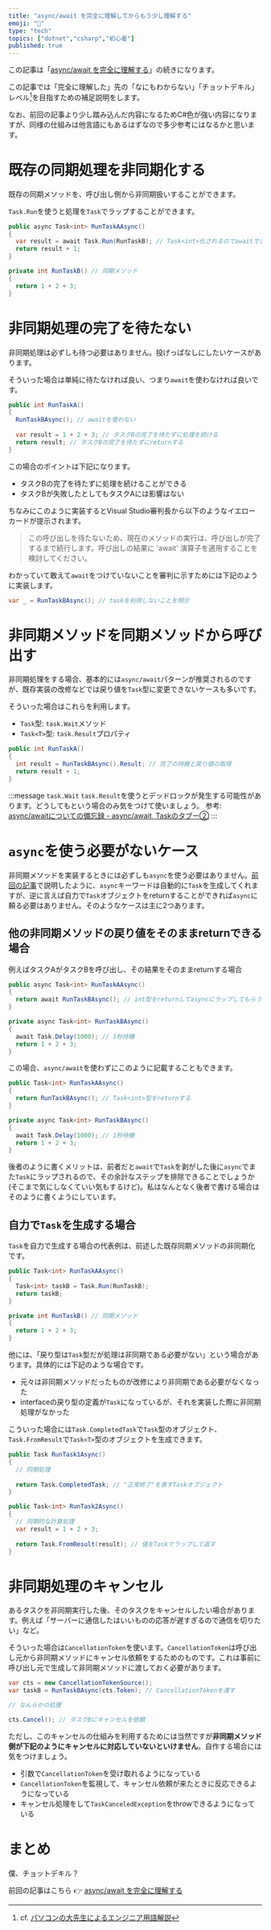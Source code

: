 ```yaml
---
title: "async/await を完全に理解してからもう少し理解する"
emoji: "😤"
type: "tech"
topics: ["dotnet","csharp","初心者"]
published: true
---
```


この記事は「[async/await を完全に理解する](https://zenn.dev/vatscy/articles/ba2263bdfadfeb805379)」の続きになります。

この記事では「完全に理解した」先の「なにもわからない」「チョットデキル」レベル[^1]を目指すための補足説明をします。

なお、前回の記事より少し踏み込んだ内容になるためC#色が強い内容になりますが、同様の仕組みは他言語にもあるはずなので多少参考にはなるかと思います。

# 既存の同期処理を非同期化する

既存の同期メソッドを、呼び出し側から非同期扱いすることができます。

`Task.Run`を使うと処理を`Task`でラップすることができます。

```cs
public async Task<int> RunTaskAAsync()
{
  var result = await Task.Run(RunTaskB); // Task<int>化されるのでawaitできる
  return result + 1;
}

private int RunTaskB() // 同期メソッド
{
  return 1 + 2 + 3;
}
```

# 非同期処理の完了を待たない

非同期処理は必ずしも待つ必要はありません。投げっぱなしにしたいケースがあります。

そういった場合は単純に待たなければ良い、つまり`await`を使わなければ良いです。

```cs
public int RunTaskA()
{
  RunTaskBAsync(); // awaitを使わない
  
  var result = 1 + 2 + 3; // タスクBの完了を待たずに処理を続ける
  return result; // タスクBの完了を待たずにreturnする
}
```

この場合のポイントは下記になります。

- タスクBの完了を待たずに処理を続けることができる
- タスクBが失敗したとしてもタスクAには影響はない

ちなみにこのように実装するとVisual Studio審判長から以下のようなイエローカードが提示されます。

> この呼び出しを待たないため、現在のメソッドの実行は、呼び出しが完了するまで続行します。呼び出しの結果に 'await' 演算子を適用することを検討してください。

わかっていて敢えて`await`をつけていないことを審判に示すためには下記のように実装します。

```cs
var _ = RunTaskBAsync(); // taskを利用しないことを明示
```

# 非同期メソッドを同期メソッドから呼び出す

非同期処理をする場合、基本的には`async/await`パターンが推奨されるのですが、既存実装の改修などでは戻り値を`Task`型に変更できないケースも多いです。

そういった場合はこれらを利用します。

- `Task`型: `task.Wait`メソッド
- `Task<T>`型: `task.Result`プロパティ

```cs
public int RunTaskA()
{
  int result = RunTaskBAsync().Result; // 完了の待機と戻り値の取得
  return result + 1;
}
```

:::message
`task.Wait` `task.Result`を使うとデッドロックが発生する可能性があります。どうしてもという場合のみ気をつけて使いましょう。
参考: [async/awaitについての備忘録 - async/await, Taskのタブー②](https://qiita.com/mounntainn/items/3f39e0c57412c48508bf#asyncawait-task%E3%81%AE%E3%82%BF%E3%83%96%E3%83%BC-1)
:::

# `async`を使う必要がないケース

非同期メソッドを実装するときには必ずしも`async`を使う必要はありません。[前回の記事](https://zenn.dev/vatscy/articles/ba2263bdfadfeb805379)で説明したように、`async`キーワードは自動的に`Task`を生成してくれますが、逆に言えば自力で`Task`オブジェクトをreturnすることができれば`async`に頼る必要はありません。そのようなケースは主に2つあります。

## 他の非同期メソッドの戻り値をそのままreturnできる場合

例えばタスクAがタスクBを呼び出し、その結果をそのままreturnする場合

```cs
public async Task<int> RunTaskAAsync()
{
  return await RunTaskBAsync(); // int型をreturnしてasyncにラップしてもらう
}

private async Task<int> RunTaskBAsync()
{
  await Task.Delay(1000); // 1秒待機
  return 1 + 2 + 3;
}
```

この場合、`async/await`を使わずにこのように記載することもできます。

```cs
public Task<int> RunTaskAAsync()
{
  return RunTaskBAsync(); // Task<int>型をreturnする
}

private async Task<int> RunTaskBAsync()
{
  await Task.Delay(1000); // 1秒待機
  return 1 + 2 + 3;
}
```

後者のように書くメリットは、前者だと`await`で`Task`を剥がした後に`async`でまた`Task`にラップされるので、その余計なステップを排除できることでしょうか(そこまで気にしなくていい気もするけど)。私はなんとなく後者で書ける場合はそのように書くようにしています。

## 自力で`Task`を生成する場合

`Task`を自力で生成する場合の代表例は、前述した既存同期メソッドの非同期化です。

```cs
public Task<int> RunTaskAAsync()
{
  Task<int> taskB = Task.Run(RunTaskB);
  return taskB;
}

private int RunTaskB() // 同期メソッド
{
  return 1 + 2 + 3;
}
```

他には、「戻り型は`Task`型だが処理は非同期である必要がない」という場合があります。具体的には下記のような場合です。

- 元々は非同期メソッドだったものが改修により非同期である必要がなくなった
- interfaceの戻り型の定義が`Task`になっているが、それを実装した際に非同期処理がなかった

こういった場合には`Task.CompletedTask`で`Task`型のオブジェクト、`Task.FromResult`で`Task<T>`型のオブジェクトを生成できます。

```cs
public Task RunTask1Async()
{
  // 同期処理
    
  return Task.CompletedTask; // "正常終了"を表すTaskオブジェクト
}

public Task<int> RunTask2Async()
{
  // 同期的な計算処理
  var result = 1 + 2 + 3;
  
  return Task.FromResult(result); // 値をTaskでラップして返す
}
```

# 非同期処理のキャンセル

あるタスクを非同期実行した後、そのタスクをキャンセルしたい場合があります。例えば「サーバーに通信したはいいものの応答が遅すぎるので通信を切りたい」など。

そういった場合は`CancellationToken`を使います。`CancellationToken`は呼び出し元から非同期メソッドにキャンセル依頼をするためのものです。これは事前に呼び出し元で生成して非同期メソッドに渡しておく必要があります。

```cs
var cts = new CancellationTokenSource();
var taskB = RunTaskBAsync(cts.Token); // CancellationTokenを渡す

// なんらかの処理

cts.Cancel(); // タスクBにキャンセルを依頼
```

ただし、このキャンセルの仕組みを利用するためには当然ですが**非同期メソッド側が下記のようにキャンセルに対応していないといけません**。自作する場合には気をつけましょう。

- 引数で`CancellationToken`を受け取れるようになっている
- `CancellationToken`を監視して、キャンセル依頼が来たときに反応できるようになっている
- キャンセル処理をして`TaskCanceledException`をthrowできるようになっている

# まとめ

僕、チョットデキル？

前回の記事はこちら 👉 [async/await を完全に理解する](https://zenn.dev/vatscy/articles/ba2263bdfadfeb805379)

[^1]: cf. [パソコンの大先生によるエンジニア用語解説](https://twitter.com/ito_yusaku/status/1042604780718157824?s=20)